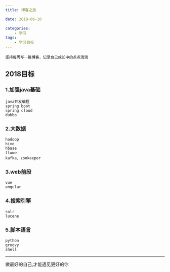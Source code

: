 ```yaml
---
title: 博客之旅

date: 2018-06-10

categories:
	- 学习
tags:
    - 学习目标
---
```

	坚持每周写一篇博客，记录自己成长中的点点滴滴

## 2018目标

### 1.加强java基础
```
java并发编程
spring boot
spring cloud
dubbo
```

<!-- more -->

### 2.大数据
```
hadoop
hive
hbase
flume
kafka、zookeeper
```

### 3.web前段
```
vue
angular
```

### 4.搜索引擎
```
solr
lucene
```

### 5.脚本语言
```
python
groovy
shell
```
---
做最好的自己,才能遇见更好的你
